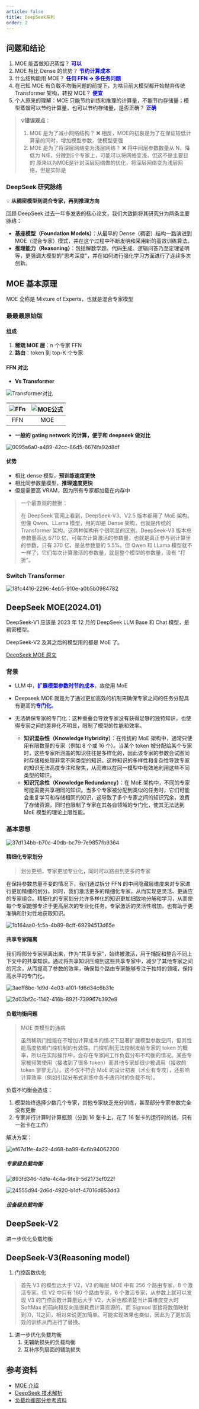 ```yaml
---
article: false
title: DeepSeek系列
order: 2
---
```


## 问题和结论

1. MOE 能否做知识蒸馏？ <span style="color:blue;">**可以**</span>
2. MOE 相比 Dense 的优势？ <span style="color:blue;">**节约计算成本**</span>
3. 什么结构能用 MOE？  <span style="color:blue;">**任何 FFN → 多任务问题**</span>
4. 在已知 MOE 有负载不均衡问题的前提下，为啥目前大模型都开始抛弃传统 Transformer 架构，转投 MOE？ <span style="color:blue;">**便宜**</span>
5. 个人原来的理解：MOE 只能节约训练和推理的计算量，不能节约存储量；模型蒸馏可以节约计算量，也可以节约存储量，是否正确？ <span style="color:blue;">**正确**</span>

> **💡错误观点**：
>
> 1. MOE 是为了减小网络结构？ ❌ 相反，MOE的初衷是为了在保证较低计算量的同时，增加模型参数，使模型更强
> 2. MOE 是为了将深层网络变为浅层网络？ ❌ 将中间层参数数量从 N，降低为 N/E，分散到E个专家上，可能可以将网络变浅，但这不是主要目的
> 原来以为MOE是针对深层网络做的优化，将深层网络变为浅层网络，但是实际是


### DeepSeek 研究脉络

💡 **从稠密模型到混合专家，再到推理方向**

回顾 DeepSeek 过去一年多发表的核心论文，我们大致能将其研究分为两条主要脉络：　

- **基座模型（Foundation Models）**：从最早的 Dense（稠密）结构一路演进到 MOE（混合专家）模式，并在这个过程中不断发明和采用新的高效训练算法。
- **推理能力（Reasoning）**：包括解数学题、代码生成、逻辑问答乃至定理证明等，更强调大模型的"思考深度"，并在如何进行强化学习方面进行了连续多次创新。


## MOE 基本原理

MOE 全称是 Mixture of Experts，也就是混合专家模型

### 最最最原始版

#### 组成

1. **稀疏 MOE 层**：n 个专家 FFN
2. **路由**：token 到 top-K 个专家

#### FFN 对比

- **Vs Transformer**

![Transformer对比](https://blog-1316756713.cos.ap-shanghai.myqcloud.com/bolg/cb648375-82d9-4f82-9fbe-d2215310d62c.webp)

| ![FFn](https://blog-1316756713.cos.ap-shanghai.myqcloud.com/bolg/f61ccc9d-e249-4399-b5d5-fe4047576725.webp) | ![MOE公式](https://blog-1316756713.cos.ap-shanghai.myqcloud.com/bolg/c7c02a38-3840-4f5e-ad60-06dc6ece64b2.webp) |
| :----------------------------------------------------------: | :----------------------------------------------------------: |
|                             FFN                              |                             MOE                              |

- **一般的 gating network 的计算，便于和 deepseek 做对比**

![0095a6a0-a489-42cc-86d5-6674fa92d8df](https://blog-1316756713.cos.ap-shanghai.myqcloud.com/bolg/0095a6a0-a489-42cc-86d5-6674fa92d8df.webp)

#### 优势

- 相比 dense 模型，**预训练速度更快**
- 相比同参数量模型，**推理速度更快**
- 但是需要高 VRAM，因为所有专家都加载在内存中

> 一个最直观的数据：
>
> 在 DeepSeek 官网上看到，DeepSeek-V3、V2.5 版本都用了 MoE 架构。但像 Qwen、LLama 模型，用的却是 Dense 架构，也就是传统的 Transformer 架构。这两种架构有个很明显的区别。DeepSeek-V3 版本总参数量高达 6710 亿，可每次计算激活的参数量，也就是真正参与到计算里的参数，只有 370 亿，是总参数量的 5.5%。但 Qwen 和 LLama 模型就不一样了，它们每次计算激活的参数量，就是整个模型的参数量，没有 “打折”。

### Switch Transformer

![18fc4416-2296-4eb5-910e-a0b5b0984782](https://blog-1316756713.cos.ap-shanghai.myqcloud.com/bolg/18fc4416-2296-4eb5-910e-a0b5b0984782.webp)

## DeepSeek MOE(2024.01)

DeepSeek-V1 应该是 2023 年 12 月的 DeepSeek LLM Base 和 Chat 模型，是稠密模型。

DeepSeek-V2 及其之后的模型用的都是 MoE 了。

[DeepSeek MOE 原文](https://arxiv.org/pdf/2401.06066)

### 背景

- LLM 中，<span style="color:blue;">**扩展模型参数时节约成本**</span>，故使用 MoE

- Deepseek MOE 就是为了通过更加高效的机制来确保专家之间的任务分配具有更高的<span style="color:blue;">**专门化**</span>。
- 无法确保专家的专门化：这种重叠会导致专家没有获得足够的独特知识，也使得专家之间的差异化不明显，限制了模型的性能和效率。
  - **知识混杂性（Knowledge Hybridity）**：在传统的 MoE 架构中，通常只使用有限数量的专家（例如 8 个或 16 个）。当某个 token 被分配给某个专家时，这些专家所涵盖的知识往往是多样化的，因此该专家的参数会试图同时存储和处理非常不同类型的知识。这种知识的多样性和复杂性导致专家的知识无法高度专注和聚焦，从而难以在同一模型中有效地利用这些不同类型的知识。
  - **知识冗余性（Knowledge Redundancy）**：在 MoE 架构中，不同的专家可能需要共享相同的知识。当多个专家被分配到类似的任务时，它们可能会重复学习和存储相同的知识，这导致了多个专家之间的知识冗余，浪费了存储资源，同时也限制了专家在其各自领域的专门化，使其无法达到 MoE 模型的理论上限性能。

### 基本思想

![37d134bb-b70c-40db-bc79-7e9857fb9364](https://blog-1316756713.cos.ap-shanghai.myqcloud.com/bolg/37d134bb-b70c-40db-bc79-7e9857fb9364.webp)

#### **精细化专家划分**

> 划分更细，专家更加专业化，同时可以路由到更多的专家

在保持参数总量不变的情况下，我们通过拆分 FFN 的中间隐藏层维度来对专家进行更加精细的划分。同时，我们激活更多的精细化专家，从而实现更灵活、更适应的专家组合。精细化的专家划分允许多样化的知识更加细致地分解和学习，从而使每个专家能够专注于更高层次的专业化任务。专家激活的灵活性增加，也有助于更准确和针对性地获取知识。

![1b164aa0-fc5a-4b89-8cff-69294513d65e](https://blog-1316756713.cos.ap-shanghai.myqcloud.com/bolg/1b164aa0-fc5a-4b89-8cff-69294513d65e.webp)

#### **共享专家隔离**

我们将部分专家隔离出来，作为“共享专家”，始终被激活，用于捕捉和整合不同上下文中的共享知识。通过将共享知识压缩到这些共享专家中，减少了其他专家之间的冗余，从而提高了参数的效率，确保每个路由专家能够专注于独特的领域，保持高水平的专门化。

![3aeff8bc-1d9d-4e03-a101-fd6d34c6b31e](https://blog-1316756713.cos.ap-shanghai.myqcloud.com/bolg/3aeff8bc-1d9d-4e03-a101-fd6d34c6b31e.webp)

![2d03bf2c-1142-416b-8921-739967b392e9](https://blog-1316756713.cos.ap-shanghai.myqcloud.com/bolg/2d03bf2c-1142-416b-8921-739967b392e9.webp)

#### **负载均衡问题**

> MOE 类模型的通病
>
> 虽然稀疏门控能在不增加计算成本的情况下显著扩展模型参数空间，但其性能高度依赖门控机制的有效性。门控机制无法控制发给专家的 token 的概率，所以在实际操作中，会存在专家间工作负载分布不均衡的情况。某些专家被频繁使用（接收到了很多 token）而其他专家却很少被调用（接收的 token 寥寥无几）。这不仅不符合 MoE 的设计初衷（术业有专攻），还影响计算效率（例如引起分布式训练中各卡通讯时的负载不均）。

负载不均衡会造成：

1. 模型始终选择少数几个专家，其他专家缺乏充分训练，甚至部分专家参数完全没有更新
2. 专家并行计算时计算瓶颈（分到 16 张卡上，花了 16 张卡的运行时的钱，只有一张卡在工作）

解决方案：

![ef67d1fe-4a22-4d68-ba99-6c6b94062200](https://blog-1316756713.cos.ap-shanghai.myqcloud.com/bolg/ef67d1fe-4a22-4d68-ba99-6c6b94062200.webp)

##### 专家级负载均衡

![893fd346-4dfe-4c4a-9fe9-562173ef022f](https://blog-1316756713.cos.ap-shanghai.myqcloud.com/bolg/893fd346-4dfe-4c4a-9fe9-562173ef022f.webp)

![24555d94-2d6d-4920-b1df-47016d853dd3](https://blog-1316756713.cos.ap-shanghai.myqcloud.com/bolg/24555d94-2d6d-4920-b1df-47016d853dd3.webp)

##### 设备级负载均衡





## DeepSeek-V2

进一步优化负载均衡





## DeepSeek-V3(Reasoning model)

1. 门控函数优化

> 首先 V3 的模型远大于 V2，V3 的每层 MOE 中有 256 个路由专家，8 个激活专家。但 V2 中只有 160 个路由专家，6 个激活专家，从参数上就可以发现 V3 的门控函数计算量远大于 V2，大家也都清楚当计算维度变大时 SoftMax 的前向和反向是很耗费计算资源的，而 Sigmod 直接将数值映射到[0，1]之间，相对来说更加简单。可能实现效果也类似，因此为了更加高效的训练从而进行了替换。

1. 进一步优化负载均衡
   1. 无辅助损失的负载均衡
   2. 互补序列层面的辅助损失



## 参考资料

- [MOE 介绍](https://kevincheung2259.github.io/2024/09/13/MOE-Intro/index.html)
- [DeepSeek 技术解析](https://deepseek.csdn.net/67fa2941da5d787fd5cb6acb.html)
- [负载均衡部分参考资料](https://www.cnblogs.com/rossiXYZ/p/18835426#0x00-概述)
